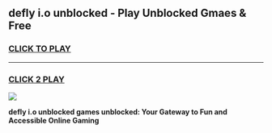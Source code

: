 
## defly i.o unblocked - Play Unblocked Gmaes & Free
<h3>
<a href="https://news.freeplayer.one?title=defly_i.o_unblocked&ref=16F">CLICK TO PLAY</a></h3>
<hr>

<h3>
<a href="https://news.freeplayer.one?title=defly_i.o_unblocked&ref=16F">CLICK 2 PLAY</a>
  
</h3>

<a href="https://news.freeplayer.one?title=defly_i.o_unblocked&ref=16F/"><img src="https://clearcache.store/games.png"></a>


**defly i.o unblocked games unblocked: Your Gateway to Fun and Accessible Online Gaming**
